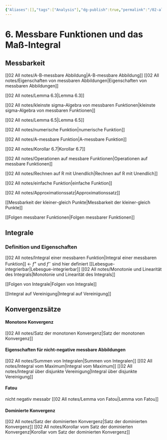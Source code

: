 ```yaml
---
{"Aliases":[],"tags":["Analysis"],"dg-publish":true,"permalink":"/02-all-notes/6-messbare-funktionen-und-das-mass-integral/","dgHomeLink":true,"dgPassFrontmatter":true}
---
```


# 6. Messbare Funktionen und das Maß-Integral
## Messbarkeit
[[02 All notes/A-B-messbare Abbildung|A-B-messbare Abbildung]]
[[02 All notes/Eigenschaften von messbaren Abbildungen|Eigenschaften von messbaren Abbildungen]]

[[02 All notes/Lemma 6.3|Lemma 6.3]]

[[02 All notes/kleinste sigma-Algebra von messbaren Funktionen|kleinste sigma-Algebra von messbaren Funktionen]]

[[02 All notes/Lemma 6.5|Lemma 6.5]]

[[02 All notes/numerische Funktion|numerische Funktion]]

[[02 All notes/A-messbare Funktion|A-messbare Funktion]]

[[02 All notes/Korollar 6.7|Korollar 6.7]]

[[02 All notes/Operationen auf messbare Funktionen|Operationen auf messbare Funktionen]]

[[02 All notes/Rechnen auf R mit Unendlich|Rechnen auf R mit Unendlich]]

[[02 All notes/einfache Funktion|einfache Funktion]]

[[02 All notes/Approximationssatz|Approximationssatz]]

[[Messbarkeit der kleiner-gleich Punkte|Messbarkeit der kleiner-gleich Punkte]]

[[Folgen messbarer Funktionen|Folgen messbarer Funktionen]]

## Integrale
### Definition und Eigenschaften
[[02 All notes/Integral einer messbaren Funktion|Integral einer messbaren Funktion]] <- $f^+$ und $f^-$ sind hier definiert
[[Lebesgue-integrierbar|Lebesgue-integrierbar]]
[[02 All notes/Monotonie und Linearität des Integrals|Monotonie und Linearität des Integrals]]

[[Folgen von Integrale|Folgen von Integrale]]

[[Integral auf Vereinigung|Integral auf Vereinigung]]

## Konvergenzsätze

#### Monotone Konvergenz
[[02 All notes/Satz der monotonen Konvergenz|Satz der monotonen Konvergenz]]

#### Eigenschaften für nicht-negative messbare Abbildungen
[[02 All notes/Summen von Integralen|Summen von Integralen]]
[[02 All notes/Integral vom Maximum|Integral vom Maximum]]
[[02 All notes/Integral über disjunkte Vereinigung|Integral über disjunkte Vereinigung]]

#### Fatou
nicht negativ messabr
[[02 All notes/Lemma von Fatou|Lemma von Fatou]]

#### Dominierte Konvergenz
[[02 All notes/Satz der dominierten Konvergenz|Satz der dominierten Konvergenz]]
[[02 All notes/Korollar vom Satz der dominierten Konvergenz|Korollar vom Satz der dominierten Konvergenz]]